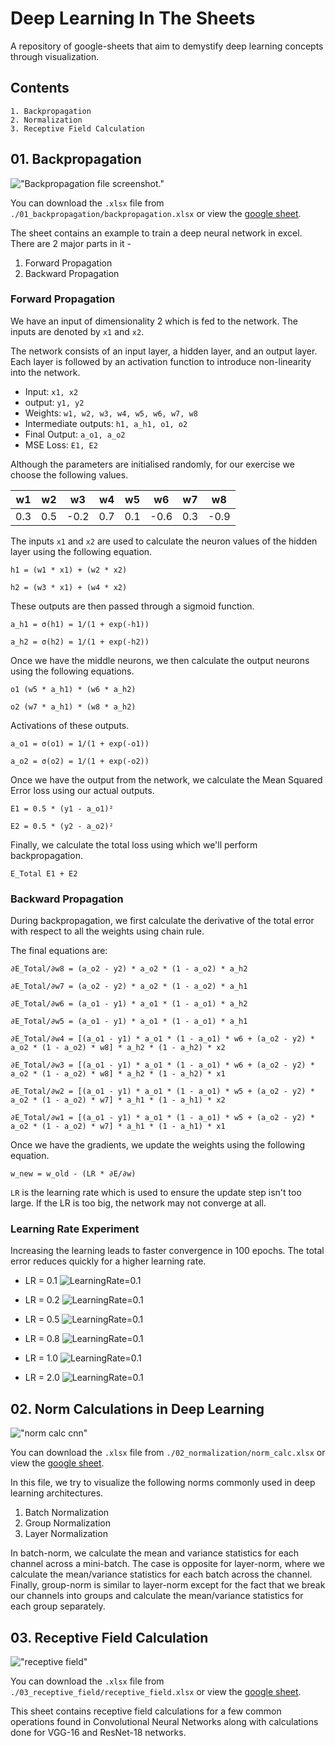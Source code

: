 # Deep Learning In The Sheets

A repository of google-sheets that aim to demystify deep learning concepts through visualization.

## Contents

```
1. Backpropagation
2. Normalization
3. Receptive Field Calculation
```

## 01. Backpropagation

!["Backpropagation file screenshot."](./01_backpropagation/backprop.png)

You can download the `.xlsx` file from `./01_backpropagation/backpropagation.xlsx` or view the [google sheet](https://docs.google.com/spreadsheets/d/1zfsvxzpdxHdwX4QAY6n6gpKvafgM4mwG-QgZj3uF09U/edit?usp=sharing).

The sheet contains an example to train a deep neural network in excel. There are 2 major parts in it -

1. Forward Propagation
2. Backward Propagation

### Forward Propagation

We have an input of dimensionality 2 which is fed to the network. The inputs are denoted by `x1` and `x2`.

The network consists of an input layer, a hidden layer, and an output layer. Each layer is followed by an activation function to introduce non-linearity into the network.

- Input: `x1, x2`
- output: `y1, y2`
- Weights: `w1, w2, w3, w4, w5, w6, w7, w8`
- Intermediate outputs: `h1, a_h1, o1, o2`
- Final Output: `a_o1, a_o2`
- MSE Loss: `E1, E2`

Although the parameters are initialised randomly, for our exercise we choose the following values.

| w1  | w2  |  w3  | w4  | w5  |  w6  | w7  |  w8  |
| :-: | :-: | :--: | :-: | :-: | :--: | :-: | :--: |
| 0.3 | 0.5 | -0.2 | 0.7 | 0.1 | -0.6 | 0.3 | -0.9 |

The inputs `x1` and `x2` are used to calculate the neuron values of the hidden layer using the following equation.

`h1 = (w1 * x1) + (w2 * x2)`

`h2 = (w3 * x1) + (w4 * x2)`

These outputs are then passed through a sigmoid function.

`a_h1 = σ(h1) = 1/(1 + exp(-h1))`

`a_h2 = σ(h2) = 1/(1 + exp(-h2))`

Once we have the middle neurons, we then calculate the output neurons using the following equations.

`o1 (w5 * a_h1) * (w6 * a_h2)`

`o2 (w7 * a_h1) * (w8 * a_h2)`

Activations of these outputs.

`a_o1 = σ(o1) = 1/(1 + exp(-o1))`

`a_o2 = σ(o2) = 1/(1 + exp(-o2))`

Once we have the output from the network, we calculate the Mean Squared Error loss using our actual outputs.

`E1 = 0.5 * (y1 - a_o1)²`

`E2 = 0.5 * (y2 - a_o2)²`

Finally, we calculate the total loss using which we'll perform backpropagation.

`E_Total E1 + E2`

### Backward Propagation

During backpropagation, we first calculate the derivative of the total error with respect to all the weights using chain rule.

The final equations are:

`∂E_Total/∂w8 = (a_o2 - y2) * a_o2 * (1 - a_o2) * a_h2`

`∂E_Total/∂w7 = (a_o2 - y2) * a_o2 * (1 - a_o2) * a_h1`

`∂E_Total/∂w6 = (a_o1 - y1) * a_o1 * (1 - a_o1) * a_h2`

`∂E_Total/∂w5 = (a_o1 - y1) * a_o1 * (1 - a_o1) * a_h1`

`∂E_Total/∂w4 = [(a_o1 - y1) * a_o1 * (1 - a_o1) * w6 + (a_o2 - y2) * a_o2 * (1 - a_o2) * w8] * a_h2 * (1 - a_h2) * x2`

`∂E_Total/∂w3 = [(a_o1 - y1) * a_o1 * (1 - a_o1) * w6 + (a_o2 - y2) * a_o2 * (1 - a_o2) * w8] * a_h2 * (1 - a_h2) * x1`

`∂E_Total/∂w2 = [(a_o1 - y1) * a_o1 * (1 - a_o1) * w5 + (a_o2 - y2) * a_o2 * (1 - a_o2) * w7] * a_h1 * (1 - a_h1) * x2`

`∂E_Total/∂w1 = [(a_o1 - y1) * a_o1 * (1 - a_o1) * w5 + (a_o2 - y2) * a_o2 * (1 - a_o2) * w7] * a_h1 * (1 - a_h1) * x1`

Once we have the gradients, we update the weights using the following equation.

`w_new = w_old - (LR * ∂E/∂w)`

`LR` is the learning rate which is used to ensure the update step isn't too large. If the LR is too big, the network may not converge at all.

### Learning Rate Experiment

Increasing the learning leads to faster convergence in 100 epochs. The total error reduces quickly for a higher learning rate.

- LR = 0.1
  ![LearningRate=0.1](./01_backpropagation/lr_0_1.png)

- LR = 0.2
  ![LearningRate=0.1](./01_backpropagation/lr_0_2.png)

- LR = 0.5
  ![LearningRate=0.1](./01_backpropagation/lr_0_5.png)

- LR = 0.8
  ![LearningRate=0.1](./01_backpropagation/lr_0_8.png)

- LR = 1.0
  ![LearningRate=0.1](./01_backpropagation/lr_1_0.png)

- LR = 2.0
  ![LearningRate=0.1](./01_backpropagation/lr_2_0.png)

## 02. Norm Calculations in Deep Learning

!["norm calc cnn"](./02_normalization/norm_calc.png)

You can download the `.xlsx` file from `./02_normalization/norm_calc.xlsx` or view the [google sheet](https://docs.google.com/spreadsheets/d/1OJsXJQAmDBcwJIMQ0f07bmqp3Wj9lL8tBwlXZ0vkKDM/edit?usp=sharing).

In this file, we try to visualize the following norms commonly used in deep learning architectures.

1. Batch Normalization
2. Group Normalization
3. Layer Normalization

In batch-norm, we calculate the mean and variance statistics for each channel across a mini-batch. The case is opposite for layer-norm, where we calculate the mean/variance statistics for each batch across the channel. Finally, group-norm is similar to layer-norm except for the fact that we break our channels into groups and calculate the mean/variance statistics for each group separately.

## 03. Receptive Field Calculation

!["receptive field"](./03_receptive_field/receptive_field.png)

You can download the `.xlsx` file from `./03_receptive_field/receptive_field.xlsx` or view the [google sheet](https://docs.google.com/spreadsheets/d/1C9SaWjEQGumzyb3XqEBo5XmcydNNfWmlmrHPOD2bstc/edit?usp=sharing).

This sheet contains receptive field calculations for a few common operations found in Convolutional Neural Networks along with calculations done for VGG-16 and ResNet-18 networks.
